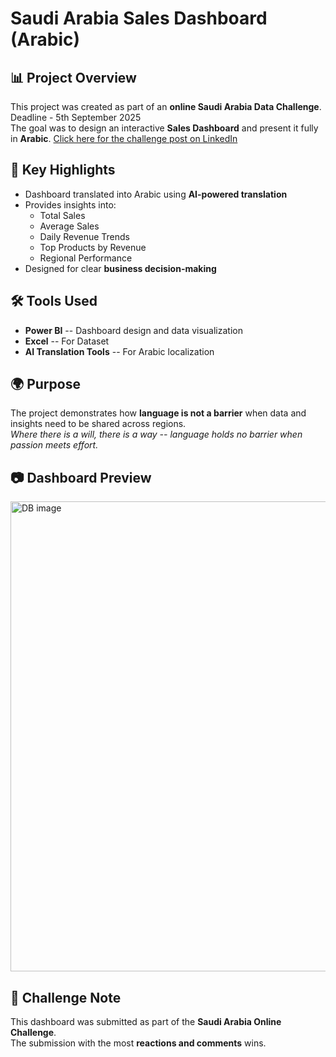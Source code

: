 # Saudi Arabia Sales Dashboard (Arabic)

## 📊 Project Overview

This project was created as part of an **online Saudi Arabia Data
Challenge**. Deadline - 5th September 2025 \
The goal was to design an interactive **Sales Dashboard** and present it
fully in **Arabic**. 
[Click here for the challenge post on LinkedIn](https://www.linkedin.com/posts/ali-alshahrani-a784b2322_aesaevaesaeyaesabraepaesaeqaeyaepaeuaepaes-activity-7366226411239514112-1N32?utm_source=share&utm_medium=member_desktop&rcm=ACoAAEVwMREB1Po3tFZCb322XZL3IAJT_htZhnc)

## 🎯 Key Highlights

-   Dashboard translated into Arabic using **AI-powered translation**
-   Provides insights into:
    -   Total Sales
    -   Average Sales
    -   Daily Revenue Trends
    -   Top Products by Revenue
    -   Regional Performance
-   Designed for clear **business decision-making**

## 🛠️ Tools Used

-   **Power BI** -- Dashboard design and data visualization
-   **Excel** -- For Dataset
-   **AI Translation Tools** -- For Arabic localization

## 🌍 Purpose

The project demonstrates how **language is not a barrier** when data and
insights need to be shared across regions.\
*Where there is a will, there is a way -- language holds no barrier
when passion meets effort.*

## 📷 Dashboard Preview
<img width="1340" height="752" alt="DB image" src="https://github.com/user-attachments/assets/c5be5e05-e876-43e0-8a9d-3fa25886a87a" />

## 📢 Challenge Note

This dashboard was submitted as part of the **Saudi Arabia Online
Challenge**.\
The submission with the most **reactions and comments** wins.

